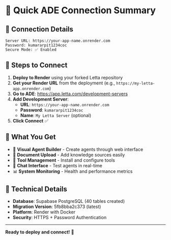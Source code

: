 # 🔗 Quick ADE Connection Summary

## 📝 **Connection Details**
```
Server URL: https://your-app-name.onrender.com
Password: kumararpit1234coc
Secure Mode: ✅ Enabled
```

## 🚀 **Steps to Connect**
1. **Deploy to Render** using your forked Letta repository
2. **Get your Render URL** from the deployment (e.g., `https://my-letta-app.onrender.com`)
3. **Go to ADE**: https://app.letta.com/development-servers
4. **Add Development Server**:
   - **URL**: `https://your-app-name.onrender.com`
   - **Password**: `kumararpit1234coc`
   - **Name**: `My Letta Server` (optional)
5. **Click Connect** ✅

## 🎯 **What You Get**
- 🤖 **Visual Agent Builder** - Create agents through web interface
- 📄 **Document Upload** - Add knowledge sources easily
- 🔧 **Tool Management** - Install and configure tools
- 💬 **Chat Interface** - Test agents in real-time
- 📊 **System Monitoring** - Health and performance metrics

## 🔧 **Technical Details**
- **Database**: Supabase PostgreSQL (40 tables created)
- **Migration Version**: 5fb8bba2c373 (latest)
- **Platform**: Render with Docker
- **Security**: HTTPS + Password Authentication

---
**Ready to deploy and connect!** 🚀